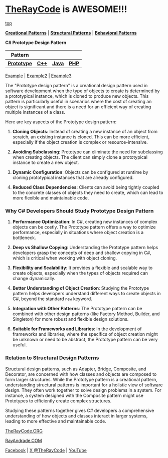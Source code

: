 # [TheRayCode](../../../README.md) is AWESOME!!!

[top](../README.md)

**[Creational Patterns](../README.md)** | **[Structural Patterns](../../Structural/README.md)** | **[Behavioral Patterns](../../Behavioral/README.md)**

**C# Prototype Design Pattern**

|Pattern|   |   |   |
|---|---|---|---|
|  [**Prototype**](README.md) | [**C++**](../../../CPP/Creational/Prototype/README.md) | [**Java**](../../../Java/Creational/Prototype/README.md) | [**PHP**](../../../PHP/Creational/Prototype/README.md) |

[Example](Example/README.md) | [Example2](Example2/README.md) | [Example3](Example3/README.md)  

The "Prototype design pattern" is a creational design pattern used in software development when the type of objects to create is determined by a prototypical instance, which is cloned to produce new objects. This pattern is particularly useful in scenarios where the cost of creating an object is significant and there is a need for an efficient way of creating multiple instances of a class.

Here are key aspects of the Prototype design pattern:

1. **Cloning Objects**: Instead of creating a new instance of an object from scratch, an existing instance is cloned. This can be more efficient, especially if the object creation is complex or resource-intensive.

2. **Avoiding Subclassing**: Prototype can eliminate the need for subclassing when creating objects. The client can simply clone a prototypical instance to create a new object.

3. **Dynamic Configuration**: Objects can be configured at runtime by cloning prototypical instances that are already configured.

4. **Reduced Class Dependencies**: Clients can avoid being tightly coupled to the concrete classes of objects they need to create, which can lead to more flexible and maintainable code.

### Why C# Developers Should Study Prototype Design Pattern

1. **Performance Optimization**: In C#, creating new instances of complex objects can be costly. The Prototype pattern offers a way to optimize performance, especially in situations where object creation is a bottleneck.

2. **Deep vs Shallow Copying**: Understanding the Prototype pattern helps developers grasp the concepts of deep and shallow copying in C#, which is critical when working with object cloning.

3. **Flexibility and Scalability**: It provides a flexible and scalable way to create objects, especially when the types of objects required can change dynamically.

4. **Better Understanding of Object Creation**: Studying the Prototype pattern helps developers understand different ways to create objects in C#, beyond the standard `new` keyword.

5. **Integration with Other Patterns**: The Prototype pattern can be combined with other design patterns (like Factory Method, Builder, and Singleton) for more robust and flexible design solutions.

6. **Suitable for Frameworks and Libraries**: In the development of frameworks and libraries, where the specifics of object creation might be unknown or need to be abstract, the Prototype pattern can be very useful.

### Relation to Structural Design Patterns

Structural design patterns, such as Adapter, Bridge, Composite, and Decorator, are concerned with how classes and objects are composed to form larger structures. While the Prototype pattern is a creational pattern, understanding structural patterns is important for a holistic view of software design. They often work together to solve design problems in a system. For instance, a system designed with the Composite pattern might use Prototypes to efficiently create complex structures.

Studying these patterns together gives C# developers a comprehensive understanding of how objects and classes interact in larger systems, leading to more effective and maintainable code.

[TheRayCode.ORG](https://www.TheRayCode.org)

[RayAndrade.COM](https://www.RayAndrade.com)

[Facebook](https://www.facebook.com/TheRayCode/) | [X @TheRayCode](https://www.x.com/TheRayCode/) | [YouTube](https://www.youtube.com/TheRayCode/)
